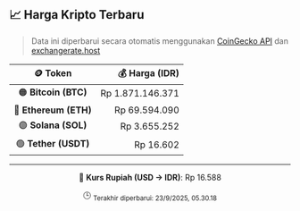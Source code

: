 

<!-- HARGA_KRIPTO -->
## 📈 Harga Kripto Terbaru

> Data ini diperbarui secara otomatis menggunakan [CoinGecko API](https://www.coingecko.com/) dan [exchangerate.host](https://exchangerate.host/)

<div align="center">

| 🪙 Token | 💰 Harga (IDR) |
|:------:|---------------:|
| 🟠 **Bitcoin (BTC)**   | Rp 1.871.146.371 |
| 🔵 **Ethereum (ETH)**  | Rp 69.594.090 |
| 🟣 **Solana (SOL)**    | Rp 3.655.252 |
| 🟢 **Tether (USDT)**   | Rp 16.602 |

---

💱 **Kurs Rupiah (USD → IDR)**: Rp 16.588

🕒 <sub>Terakhir diperbarui: 23/9/2025, 05.30.18</sub>

</div>
<!-- /HARGA_KRIPTO -->